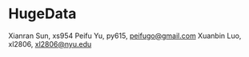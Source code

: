 # HugeData
Xianran Sun, xs954
Peifu Yu, py615, peifugo@gmail.com
Xuanbin Luo, xl2806, xl2806@nyu.edu
